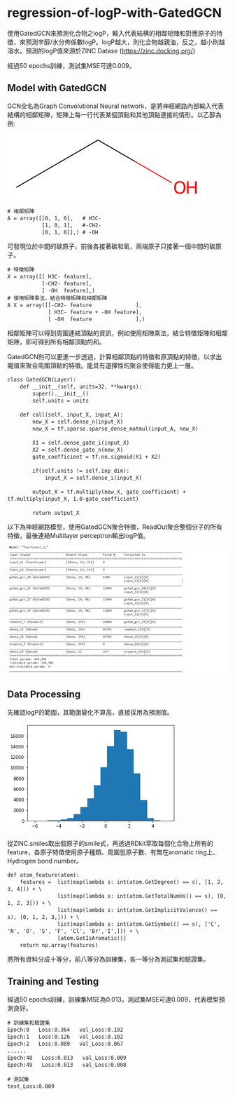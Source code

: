 # regression-of-logP-with-GatedGCN

使用GatedGCN來預測化合物之logP，輸入代表結構的相鄰矩陣和對應原子的特徵，來預測辛醇/水分佈係數logP。logP越大，則化合物越親油，反之，越小則越溶水。預測的logP值來源於ZINC Datase (https://zinc.docking.org/)
    
經過50 epochs訓練，測試集MSE可達0.009。

## Model with GatedGCN 

GCN全名為Graph Convolutional Neural network，是將神經網路內部輸入代表結構的相鄰矩陣，矩陣上每一行代表某個頂點和其他頂點連接的情形。以乙醇為例:

![image](img/mol2.png)

```
# 相鄰矩陣 
A = array([[0, 1, 0],   # H3C- 
           [1, 0, 1],   #-CH2-
           [0, 1, 0]],) # -OH
```

可發現位於中間的碳原子，前後各接著碳和氧，兩端原子只接著一個中間的碳原子。

```
# 特徵矩陣
X = array([[ H3C- feature],   
           [-CH2- feature],   
           [ -OH  feature],)
# 使用矩陣乘法，結合特徵矩陣和相鄰矩陣
A X = array([[-CH2- feature              ],
             [ H3C- feature + -OH feature], 
             [ -OH  feature              ],)
```

相鄰矩陣可以得到周圍連結頂點的資訊，例如使用矩陣乘法，結合特徵矩陣和相鄰矩陣，即可得到所有相鄰頂點的和。

GatedGCN則可以更進一步透過，計算相鄰頂點的特徵和原頂點的特徵，以求出閥值來聚合周圍頂點的特徵。能具有選擇性的聚合使得能力更上一層。

```
class GatedGCN(Layer):
    def __init__(self, units=32, **kwargs):
        super().__init__()
        self.units = units

    def call(self, input_X, input_A):
        new_X = self.dense_n(input_X)
        new_X = tf.sparse.sparse_dense_matmul(input_A, new_X)
        
        X1 = self.dense_gate_i(input_X)
        X2 = self.dense_gate_n(new_X)
        gate_coefficient = tf.nn.sigmoid(X1 + X2)

        if(self.units != self.inp_dim):
            input_X = self.dense_i(input_X)
            
        output_X = tf.multiply(new_X, gate_coefficient) + tf.multiply(input_X, 1.0-gate_coefficient)        
        
        return output_X
```

以下為神經網路模型，使用GatedGCN聚合特徵，ReadOut聚合整個分子的所有特徵，最後連結Multilayer perceptron輸出logP值。

![image](img/Model.png)

## Data Processing

先確認logP的範圍，其範圍變化不算高，直接採用為預測值。

![image](img/logP.png)

從ZINC.smiles取出個原子的smile式，再透過RDkit萃取每個化合物上所有的feature，各原子特徵使用原子種類、周圍氫原子數、有無在aromatic ring上、Hydrogen bond number。

```
def atom_feature(atom):
    features =  list(map(lambda s: int(atom.GetDegree() == s), [1, 2, 3, 4])) + \
                list(map(lambda s: int(atom.GetTotalNumHs() == s), [0, 1, 2, 3])) + \
                list(map(lambda s: int(atom.GetImplicitValence() == s), [0, 1, 2, 3,])) + \
                list(map(lambda s: int(atom.GetSymbol() == s), ['C', 'N', 'O', 'S', 'F', 'Cl', 'Br','I',])) + \
                [atom.GetIsAromatic()]
    return np.array(features)
```

將所有資料分成十等分，前八等分為訓練集，各一等分為測試集和驗證集。

## Training and Testing

經過50 epochs訓練，訓練集MSE為0.013，測試集MSE可達0.009，代表模型預測良好。

```
# 訓練集和驗證集
Epoch:0   Loss:0.364   val_Loss:0.192
Epoch:1   Loss:0.126   val_Loss:0.102
Epoch:2   Loss:0.089   val_Loss:0.067
......
Epoch:48   Loss:0.013   val_Loss:0.009
Epoch:49   Loss:0.013   val_Loss:0.008

# 測試集
test_Loss:0.009
```







